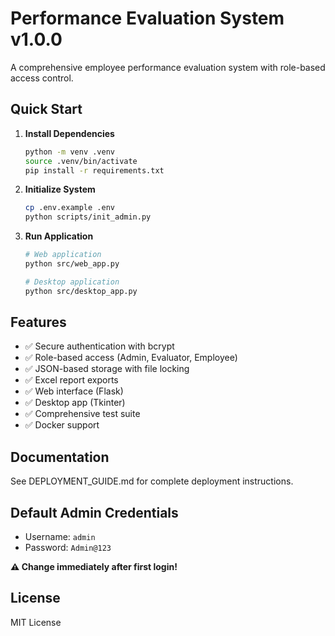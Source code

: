 # Performance Evaluation System v1.0.0

A comprehensive employee performance evaluation system with role-based access control.

## Quick Start

1. **Install Dependencies**
   ```bash
   python -m venv .venv
   source .venv/bin/activate
   pip install -r requirements.txt
   ```

2. **Initialize System**
   ```bash
   cp .env.example .env
   python scripts/init_admin.py
   ```

3. **Run Application**
   ```bash
   # Web application
   python src/web_app.py
   
   # Desktop application
   python src/desktop_app.py
   ```

## Features

- ✅ Secure authentication with bcrypt
- ✅ Role-based access (Admin, Evaluator, Employee)
- ✅ JSON-based storage with file locking
- ✅ Excel report exports
- ✅ Web interface (Flask)
- ✅ Desktop app (Tkinter)
- ✅ Comprehensive test suite
- ✅ Docker support

## Documentation

See DEPLOYMENT_GUIDE.md for complete deployment instructions.

## Default Admin Credentials

- Username: `admin`
- Password: `Admin@123`

**⚠️ Change immediately after first login!**

## License

MIT License
